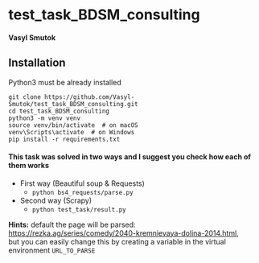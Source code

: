 # test_task_BDSM_consulting

#### Vasyl Smutok

## Installation

Python3 must be already installed

```shell 
git clone https://github.com/Vasyl-Smutok/test_task_BDSM_consulting.git
cd test_task_BDSM_consulting
python3 -m venv venv
source venv/bin/activate  # on macOS
venv\Scripts\activate  # on Windows 
pip install -r requirements.txt  
```

#### This task was solved in two ways and I suggest you check how each of them works

* First way (Beautiful soup & Requests)
  * ```python bs4_requests/parse.py ```
* Second way (Scrapy)
  * ```python test_task/result.py```

 **Hints:** default the page will be parsed:  https://rezka.ag/series/comedy/2040-kremnievaya-dolina-2014.html,  
            but you can easily change this by creating a variable in the virtual environment ```URL_TO_PARSE```

